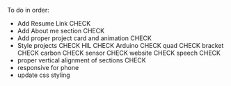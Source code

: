 To do in order:
- Add Resume Link CHECK
- Add About me section CHECK
- Add proper project card and animation CHECK
- Style projects CHECK
    HIL CHECK
    Arduino CHECK
    quad CHECK
    bracket CHECK
    carbon CHECK
    sensor CHECK
    website CHECK
    speech CHECK
- proper vertical alignment of sections CHECK
- responsive for phone
- update css styling
